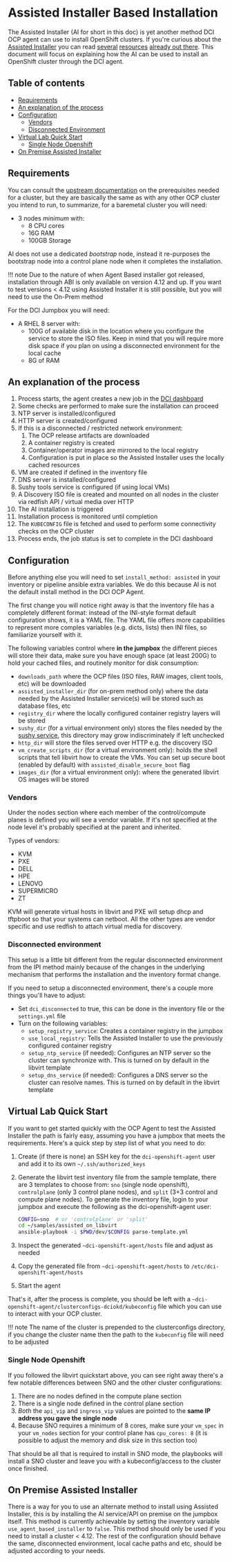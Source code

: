 # Assisted Installer Based Installation

The Assisted Installer (AI for short in this doc) is yet another method DCI OCP
agent can use to install OpenShift clusters. If you're curious about the
[Assisted Installer](https://github.com/openshift/assisted-installer) you can
read
[several](https://cloud.redhat.com/blog/openshift-assisted-installer-is-now-generally-available)
[resources](https://cloud.redhat.com/blog/assisted-installer-on-premise-deep-dive)
[already out
there](https://cloud.redhat.com/blog/meet-the-new-agent-based-openshift-installer-1).
This document will focus on explaining how the AI can be used to install an
OpenShift cluster through the DCI agent.


## Table of contents

* [Requirements](#requirements)
* [An explanation of the process](#an-explanation-of-the-process)
* [Configuration](#configuration)
  * [Vendors](#vendors)
  * [Disconnected Environment](#disconnected-environment)
* [Virtual Lab Quick Start](#virtual-lab-quick-start)
  * [Single Node Openshift](#single-node-openshift)
* [On Premise Assisted Installer](#on-premise-assisted-installer)


## Requirements

You can consult the [upstream
documentation](https://docs.openshift.com/container-platform/4.10/installing/installing_on_prem_assisted/assisted-installer-preparing-to-install.html)
on the prerequisites needed for a cluster, but they are basically the same as
with any other OCP cluster you intend to run, to summarize, for a baremetal
cluster you will need:

* 3 nodes *minimum* with:
  * 8 CPU cores
  * 16G RAM
  * 100GB Storage

AI does not use a dedicated *bootstrap* node, instead it re-purposes the
bootstrap node into a control plane node when it completes the installation.

!!! note
    Due to the nature of when Agent Based installer got released, installation
    through ABI is only available on version 4.12 and up. If you want to test
    versions < 4.12 using Assisted Installer it is still possible, but you will
    need to use the On-Prem method

For the DCI Jumpbox you will need:

* A RHEL 8 server with:
  * 100G of available disk in the location where you configure the service to
    store the ISO files. Keep in mind that you will require more disk space if
    you plan on using a disconnected environment for the local cache
  * 8G of RAM


## An explanation of the process

1.  Process starts, the agent creates a new job in the [DCI
    dashboard](https://www.distributed-ci.io/login)
1.  Some checks are performed to make sure the installation can proceed
1.  NTP server is installed/configured
1.  HTTP server is created/configured
1.  If this is a disconnected / restricted network environment:
    1. The OCP release artifacts are downloaded
    1. A container registry is created
    1. Container/operator images are mirrored to the local registry
    1. Configuration is put in place so the Assisted Installer uses the locally
       cached resources
1.  VM are created if defined in the inventory file
1.  DNS server is installed/configured
1.  Sushy tools service is configured (if using local VMs)
1.  A Discovery ISO file is created and mounted on all nodes in the cluster via
    redfish API / virtual media over HTTP
1.  The AI installation is triggered
1.  Installation process is monitored until completion
1.  The `KUBECONFIG` file is fetched and used to perform some connectivity
    checks on the OCP cluster
1.  Process ends, the job status is set to complete in the DCI dashboard

## Configuration

Before anything else you will need to set `install_method: assisted` in your
inventory or pipeline ansible extra variables. We do this because AI is not the
default install method in the DCI OCP Agent.

The first change you will notice right away is that the inventory file has a
completely different format: instead of the INI-style format default
configuration shows, it is a YAML file. The YAML file offers more capabilities
to represent more comples variables (e.g. dicts, lists) then INI files, so
familiarize yourself with it.

The following variables control where **in the jumpbox** the different pieces
will store their data, make sure you have enough space (at least 200G) to hold
your cached files, and routinely monitor for disk consumption:

  * `downloads_path` where the OCP files (ISO files, RAW images, client tools,
    etc) will be downloaded
  * `assisted_installer_dir` (for on-prem method only) where the data needed by
    the Assisted Installer service(s) will be stored such as database files,
    etc
  * `registry_dir` where the locally configured container registry layers will
    be stored
  * `sushy_dir` (for a virtual environment only) stores the files needed by the
    [sushy service](https://docs.openstack.org/sushy/latest/), this directory
    may grow indiscriminately if left unchecked
  * `http_dir` will store the files served over HTTP e.g. the discovery ISO
  * `vm_create_scripts_dir` (for a virtual environment only): holds the shell
    scripts that tell libvirt how to create the VMs. You can set up
    secure boot (enabled by default) with `assisted_disable_secure_boot` flag
  * `images_dir` (for a virtual environment only): where the generated
    libvirt OS images will be stored


### Vendors

Under the nodes section where each member of the control/compute planes is
defined you will see a vendor variable.  If it's not specified at the node
level it's probably specified at the parent and inherited.

Types of vendors:

* KVM
* PXE
* DELL
* HPE
* LENOVO
* SUPERMICRO
* ZT

KVM will generate virtual hosts in libvirt and PXE will setup dhcp and tftpboot
so that your systems can netboot.  All the other types are vendor specific and
use redfish to attach virtual media for discovery.

### Disconnected environment

This setup is a little bit different from the regular disconnected environment
from the IPI method mainly because of the changes in the underlying mechanism
that performs the installation and the inventory format change.

If you need to setup a disconnected environment, there's a couple more things
you'll have to adjust:

* Set `dci_disconnected` to true, this can be done in the inventory file or the
  `settings.yml` file
* Turn on the following variables:
  * `setup_registry_service`: Creates a container registry in the jumpbox
  * `use_local_registry`: Tells the Assisted Installer to use the previously
    configured container registry
  * `setup_ntp_service` (if needed): Configures an NTP server so the cluster
    can synchronize with. This is turned on by default in the libvirt template
  * `setup_dns_service` (if needed): Configures a DNS server so the cluster can
    resolve names. This is turned on by default in the libvirt template


## Virtual Lab Quick Start

If you want to get started quickly with the OCP Agent to test the Assisted
Installer the path is fairly easy, assuming you have a jumpbox that meets the
requirements. Here's a quick step by step list of what you need to do:

1.  Create (if there is none) an SSH key for the `dci-openshift-agent` user and
    add it to its own `~/.ssh/authorized_keys`
1.  Generate the libvirt test inventory file from the sample template, there
    are 3 templates to choose from: `sno` (single node openshift),
    `controlplane` (only 3 control plane nodes), and `split` (3+3 control and
    compute plane nodes). To generate the inventory file, login to your jumpbox
    and execute the following as the dci-openshift-agent user:

    ```bash
    CONFIG=sno  # or 'controlplane' or 'split'
    cd ~/samples/assisted_on_libvirt
    ansible-playbook -i $PWD/dev/$CONFIG parse-template.yml
    ```

1.  Inspect the generated `~dci-openshift-agent/hosts` file and adjust as needed
1.  Copy the generated file from `~dci-openshift-agent/hosts` to
    `/etc/dci-openshift-agent/hosts`
1.  Start the agent

That's it, after the process is complete, you should be left with a
`~dci-openshift-agent/clusterconfigs-dciokd/kubeconfig` file which you can use
to interact with your OCP cluster.

!!! note
    The name of the cluster is prepended to the clusterconfigs directory, if
    you change the cluster name then the path to the `kubeconfig` file will
    need to be adjusted


### Single Node Openshift

If you followed the libvirt quickstart above, you can see right away there's a few notable differences between SNO and the other cluster configurations:

1.  There are no nodes defined in the compute plane section
1.  There is a single node defined in the control plane section
1.  *Both* the `api_vip` and `ingress_vip` values are pointed to the **same IP
    address you gave the single node**
1.  Because SNO requires a minimum of 8 cores, make sure your `vm_spec` in your
    `vm_nodes` section for your control plane has `cpu_cores: 8` (it is
    possible to adjust the memory and disk size in this section too)

That should be all that is required to install in SNO mode, the playbooks will
install a SNO cluster and leave you with a kubeconfig/access to the cluster
once finished.


## On Premise Assisted Installer

There is a way for you to use an alternate method to install using Assisted
Installer, this is by installing the AI service/API on premise on the jumpbox
itself. This method is currently achievable by setting the inventory variable
`use_agent_based_installer` to `false`. This method should only be used if you
need to install a cluster < 4.12.
The rest of the configuration should behave the same, disconnected environment,
local cache paths and etc, should be adjusted according to your needs.
